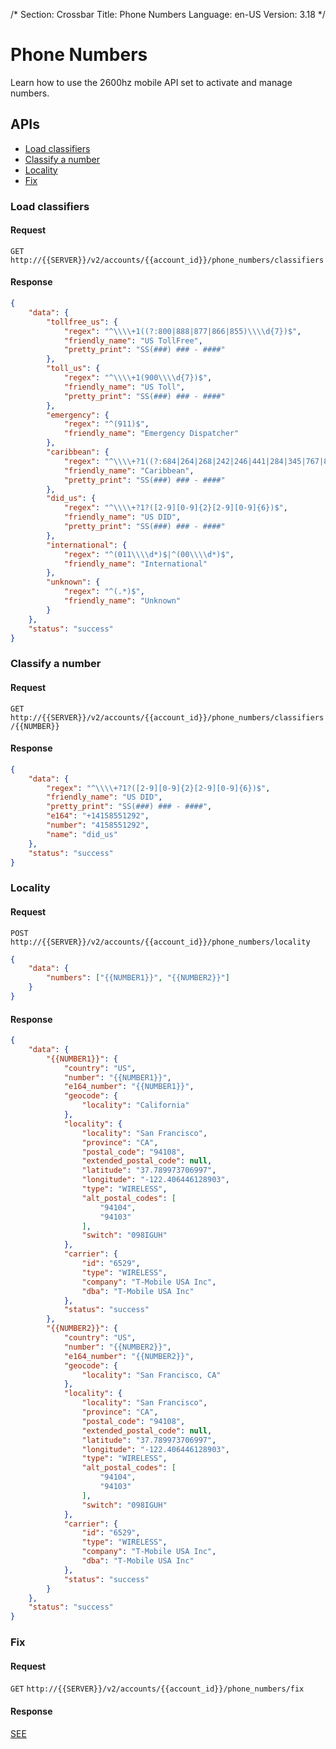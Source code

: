 /*
Section: Crossbar
Title: Phone Numbers
Language: en-US
Version: 3.18
*/

# Phone Numbers
Learn how to use the 2600hz mobile API set to activate and manage numbers.

## APIs

* [Load classifiers](#user-content-load-classifiers)
* [Classify a number](#user-content-classify-a-number)
* [Locality](#user-content-locality)
* [Fix](#user-content-fix)


### Load classifiers

#### Request

`GET` `http://{{SERVER}}/v2/accounts/{{account_id}}/phone_numbers/classifiers`

#### Response

```json
{
    "data": {
        "tollfree_us": {
            "regex": "^\\\\+1((?:800|888|877|866|855)\\\\d{7})$",
            "friendly_name": "US TollFree",
            "pretty_print": "SS(###) ### - ####"
        },
        "toll_us": {
            "regex": "^\\\\+1(900\\\\d{7})$",
            "friendly_name": "US Toll",
            "pretty_print": "SS(###) ### - ####"
        },
        "emergency": {
            "regex": "^(911)$",
            "friendly_name": "Emergency Dispatcher"
        },
        "caribbean": {
            "regex": "^\\\\+?1((?:684|264|268|242|246|441|284|345|767|809|829|849|473|671|876|664|670|787|939|869|758|784|721|868|649|340)\\\\d{7})$",
            "friendly_name": "Caribbean",
            "pretty_print": "SS(###) ### - ####"
        },
        "did_us": {
            "regex": "^\\\\+?1?([2-9][0-9]{2}[2-9][0-9]{6})$",
            "friendly_name": "US DID",
            "pretty_print": "SS(###) ### - ####"
        },
        "international": {
            "regex": "^(011\\\\d*)$|^(00\\\\d*)$",
            "friendly_name": "International"
        },
        "unknown": {
            "regex": "^(.*)$",
            "friendly_name": "Unknown"
        }
    },
    "status": "success"
}
```

### Classify a number

#### Request

`GET` `http://{{SERVER}}/v2/accounts/{{account_id}}/phone_numbers/classifiers/{{NUMBER}}`

#### Response

```json
{
    "data": {
        "regex": "^\\\\+?1?([2-9][0-9]{2}[2-9][0-9]{6})$",
        "friendly_name": "US DID",
        "pretty_print": "SS(###) ### - ####",
        "e164": "+14158551292",
        "number": "4158551292",
        "name": "did_us"
    },
    "status": "success"
}
```

### Locality

#### Request

`POST` `http://{{SERVER}}/v2/accounts/{{account_id}}/phone_numbers/locality`

```json
{
    "data": {
        "numbers": ["{{NUMBER1}}", "{{NUMBER2}}"]
    }
}
```

#### Response

```json
{
    "data": {
        "{{NUMBER1}}": {
            "country": "US",
            "number": "{{NUMBER1}}",
            "e164_number": "{{NUMBER1}}",
            "geocode": {
                "locality": "California"
            },
            "locality": {
                "locality": "San Francisco",
                "province": "CA",
                "postal_code": "94108",
                "extended_postal_code": null,
                "latitude": "37.789973706997",
                "longitude": "-122.406446128903",
                "type": "WIRELESS",
                "alt_postal_codes": [
                    "94104",
                    "94103"
                ],
                "switch": "098IGUH"
            },
            "carrier": {
                "id": "6529",
                "type": "WIRELESS",
                "company": "T-Mobile USA Inc",
                "dba": "T-Mobile USA Inc"
            },
            "status": "success"
        },
        "{{NUMBER2}}": {
            "country": "US",
            "number": "{{NUMBER2}}",
            "e164_number": "{{NUMBER2}}",
            "geocode": {
                "locality": "San Francisco, CA"
            },
            "locality": {
                "locality": "San Francisco",
                "province": "CA",
                "postal_code": "94108",
                "extended_postal_code": null,
                "latitude": "37.789973706997",
                "longitude": "-122.406446128903",
                "type": "WIRELESS",
                "alt_postal_codes": [
                    "94104",
                    "94103"
                ],
                "switch": "098IGUH"
            },
            "carrier": {
                "id": "6529",
                "type": "WIRELESS",
                "company": "T-Mobile USA Inc",
                "dba": "T-Mobile USA Inc"
            },
            "status": "success"
        }
    },
    "status": "success"
}
```

### Fix

#### Request

`GET` `http://{{SERVER}}/v2/accounts/{{account_id}}/phone_numbers/fix`

#### Response

[SEE](#user-content-list-accounts-phone-numbers)
